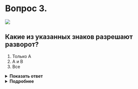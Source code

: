 # Вопрос 3.

![](https://s.drom.ru/i24227/pdd/tickets/2016/1542609168.jpg)

## Какие из указанных знаков разрешают разворот?

1. Только А
2. А и В
3. Все

<details>
<summary><b>Показать ответ</b></summary>
Правильный ответ: 3
</details>
<details>
<summary><b>Подробнее</b></summary>
Предписывающие знаки, к которым относится знак А – 4.1.3 «Движение налево», разрешающие поворот налево, разрешают и разворот. Знак В – 5.7.2 «Выезд на дорогу с односторонним движением» запрещает поворот направо, но не запрещает производить разворот. Чаще всего и водители, и сотрудники ГИБДД или забывают, или не знают, что знак Б – 3.18.2 «Поворот налево запрещён» не запрещает производить разворот.
Поэтому все три данных знака разрешают производить маневр – разворот.
(«Дорожные знаки»)
</details>